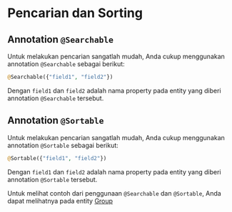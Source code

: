 # Pencarian dan Sorting

## Annotation `@Searchable`

Untuk melakukan pencarian sangatlah mudah, Anda cukup menggunakan annotation `@Searchable` sebagai berikut:

```php
@Searchable({"field1", "field2"})
```

Dengan `field1` dan `field2` adalah nama property pada entity yang diberi annotation `@Searchable` tersebut.

## Annotation `@Sortable`

Untuk melakukan pencarian sangatlah mudah, Anda cukup menggunakan annotation `@Sortable` sebagai berikut:

```php
@Sortable({"field1", "field2"})
```

Dengan `field1` dan `field2` adalah nama property pada entity yang diberi annotation `@Sortable` tersebut.

Untuk melihat contoh dari penggunaan `@Searchable` dan `@Sortable`, Anda dapat melihatnya pada entity [Group](../src/Entity/Group.php)

